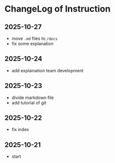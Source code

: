 # ChangeLog of Instruction

## 2025-10-27
- move `.md` files to `/docs`
- fix some explanation

## 2025-10-24
- add explaination team development

## 2025-10-23
- divide markdown file
- add tutorial of git

## 2025-10-22
- fix index

## 2025-10-21
- start